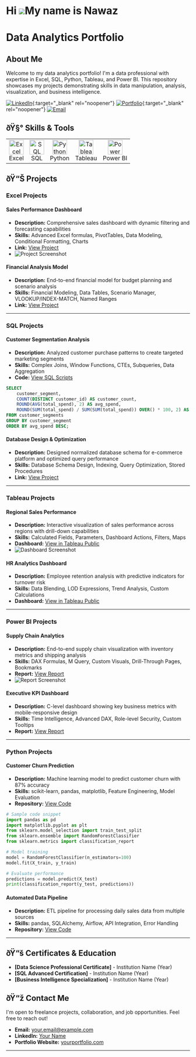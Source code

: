 Hi ![](https://user-images.githubusercontent.com/18350557/176309783-0785949b-9127-417c-8b55-ab5a4333674e.gif)My name is Nawaz
===========================================================================================================================

# Data Analytics Portfolio

## About Me
Welcome to my data analytics portfolio! I'm a data professional with expertise in Excel, SQL, Python, Tableau, and Power BI. This repository showcases my projects demonstrating skills in data manipulation, analysis, visualization, and business intelligence.

[![LinkedIn](https://img.shields.io/badge/LinkedIn-Connect-blue)](https://www.linkedin.com/in/yourusername/){:target="_blank" rel="noopener"}
[![Portfolio](https://img.shields.io/badge/Portfolio-Visit-green)](https://yourportfolio.com){:target="_blank" rel="noopener"}
[![Email](https://img.shields.io/badge/Email-Contact-red)](mailto:your.email@example.com)

## ðŸ§° Skills & Tools

<table>
  <tr>
    <td align="center"><img src="https://img.icons8.com/?size=100&id=13654&format=png&color=000000" alt="Excel" width="40" height="40"/><br>Excel</td>
    <td align="center"><img src="https://github.com/user-attachments/assets/83775538-e3e4-4772-bf3b-bbde8f564861" alt="SQL" width="40" height="40"/><br>SQL</td>
    <td align="center"><img src="https://cdn.simpleicons.org/python/3776AB" alt="Python" width="40" height="40"/><br>Python</td>
    <td align="center"><img src="https://cdn.simpleicons.org/tableau/E97627" alt="Tableau" width="40" height="40"/><br>Tableau</td>
    <td align="center"><img src="https://cdn.simpleicons.org/powerbi/F2C811" alt="Power BI" width="40" height="40"/><br>Power BI</td>
  </tr>
</table>

## ðŸ“Š Projects

### Excel Projects

#### Sales Performance Dashboard
- **Description:** Comprehensive sales dashboard with dynamic filtering and forecasting capabilities
- **Skills:** Advanced Excel formulas, PivotTables, Data Modeling, Conditional Formatting, Charts
- **Link:** <a href="link-to-project" target="_blank" rel="noopener">View Project</a>
- ![Project Screenshot](/api/placeholder/400/200)

#### Financial Analysis Model
- **Description:** End-to-end financial model for budget planning and scenario analysis
- **Skills:** Financial Modeling, Data Tables, Scenario Manager, VLOOKUP/INDEX-MATCH, Named Ranges
- **Link:** <a href="link-to-project" target="_blank" rel="noopener">View Project</a>

---

### SQL Projects

#### Customer Segmentation Analysis
- **Description:** Analyzed customer purchase patterns to create targeted marketing segments
- **Skills:** Complex Joins, Window Functions, CTEs, Subqueries, Data Aggregation
- **Code:** <a href="link-to-code" target="_blank" rel="noopener">View SQL Scripts</a>
```sql
SELECT 
    customer_segment,
    COUNT(DISTINCT customer_id) AS customer_count,
    ROUND(AVG(total_spend), 2) AS avg_spend,
    ROUND(SUM(total_spend) / SUM(SUM(total_spend)) OVER() * 100, 2) AS pct_revenue
FROM customer_segments
GROUP BY customer_segment
ORDER BY avg_spend DESC;
```

#### Database Design & Optimization
- **Description:** Designed normalized database schema for e-commerce platform and optimized query performance
- **Skills:** Database Schema Design, Indexing, Query Optimization, Stored Procedures
- **Link:** <a href="link-to-project" target="_blank" rel="noopener">View Project</a>

---

### Tableau Projects

#### Regional Sales Performance
- **Description:** Interactive visualization of sales performance across regions with drill-down capabilities
- **Skills:** Calculated Fields, Parameters, Dashboard Actions, Filters, Maps
- **Dashboard:** <a href="link-to-dashboard" target="_blank" rel="noopener">View in Tableau Public</a>
- ![Dashboard Screenshot](/api/placeholder/400/200)

#### HR Analytics Dashboard
- **Description:** Employee retention analysis with predictive indicators for turnover risk
- **Skills:** Data Blending, LOD Expressions, Trend Analysis, Custom Calculations
- **Dashboard:** <a href="link-to-dashboard" target="_blank" rel="noopener">View in Tableau Public</a>

---

### Power BI Projects

#### Supply Chain Analytics
- **Description:** End-to-end supply chain visualization with inventory metrics and shipping analysis
- **Skills:** DAX Formulas, M Query, Custom Visuals, Drill-Through Pages, Bookmarks
- **Report:** <a href="link-to-report" target="_blank" rel="noopener">View Report</a>
- ![Report Screenshot](/api/placeholder/400/200)

#### Executive KPI Dashboard
- **Description:** C-level dashboard showing key business metrics with mobile-responsive design
- **Skills:** Time Intelligence, Advanced DAX, Role-level Security, Custom Tooltips
- **Report:** <a href="link-to-report" target="_blank" rel="noopener">View Report</a>

---

### Python Projects

#### Customer Churn Prediction
- **Description:** Machine learning model to predict customer churn with 87% accuracy
- **Skills:** scikit-learn, pandas, matplotlib, Feature Engineering, Model Evaluation
- **Repository:** <a href="link-to-repo" target="_blank" rel="noopener">View Code</a>
```python
# Sample code snippet
import pandas as pd
import matplotlib.pyplot as plt
from sklearn.model_selection import train_test_split
from sklearn.ensemble import RandomForestClassifier
from sklearn.metrics import classification_report

# Model training
model = RandomForestClassifier(n_estimators=100)
model.fit(X_train, y_train)

# Evaluate performance
predictions = model.predict(X_test)
print(classification_report(y_test, predictions))
```

#### Automated Data Pipeline
- **Description:** ETL pipeline for processing daily sales data from multiple sources
- **Skills:** pandas, SQLAlchemy, Airflow, API Integration, Error Handling
- **Repository:** <a href="link-to-repo" target="_blank" rel="noopener">View Code</a>

---

## ðŸ“š Certificates & Education

- **[Data Science Professional Certificate]** - Institution Name (Year)
- **[SQL Advanced Certification]** - Institution Name (Year)
- **[Business Intelligence Specialization]** - Institution Name (Year)

## ðŸ“ž Contact Me

I'm open to freelance projects, collaboration, and job opportunities. Feel free to reach out!

- **Email:** your.email@example.com
- **LinkedIn:** <a href="https://www.linkedin.com/in/yourusername/" target="_blank" rel="noopener">Your Name</a>
- **Portfolio Website:** <a href="https://yourportfolio.com" target="_blank" rel="noopener">yourportfolio.com</a>

---


